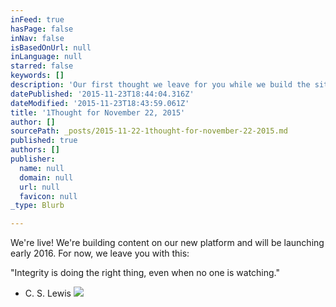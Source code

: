 ```yaml
---
inFeed: true
hasPage: false
inNav: false
isBasedOnUrl: null
inLanguage: null
starred: false
keywords: []
description: 'Our first thought we leave for you while we build the site!'
datePublished: '2015-11-23T18:44:04.316Z'
dateModified: '2015-11-23T18:43:59.061Z'
title: '1Thought for November 22, 2015'
author: []
sourcePath: _posts/2015-11-22-1thought-for-november-22-2015.md
published: true
authors: []
publisher:
  name: null
  domain: null
  url: null
  favicon: null
_type: Blurb

---
```

We're live! We're building content on our new platform and will be launching early 2016\. For now, we leave you with this:

"Integrity is doing the right thing, even when no one is watching."

- C. S. Lewis
![](https://the-grid-user-content.s3-us-west-2.amazonaws.com/d5f2f2e6-bc9a-4f15-8401-f76a3d8c0e76.jpg)